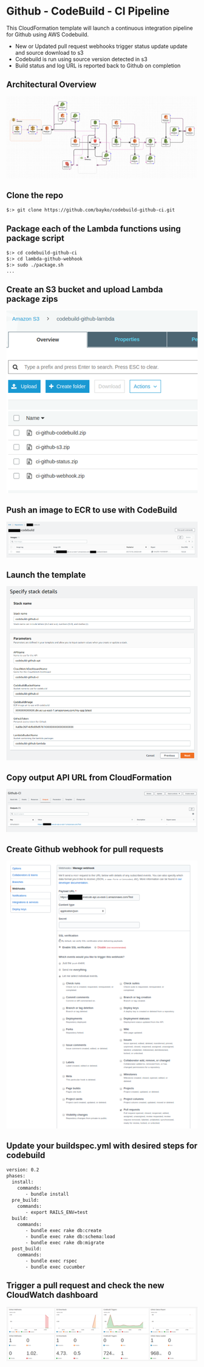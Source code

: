 # Github - CodeBuild - CI Pipeline

This CloudFormation template will launch a continuous integration pipeline for Github using AWS Codebuild.
- New or Updated pull request webhooks trigger status update update and source download to s3
- Codebuild is run using source version detected in s3
- Build status and log URL is reported back to Github on completion

## Architectural Overview
![alt text](/images/overview.png)

## Clone the repo

~~~
$:> git clone https://github.com/bayko/codebuild-github-ci.git
~~~

## Package each of the Lambda functions using package script

```
$:> cd codebuild-github-ci
$:> cd lambda-github-webhook
$:> sudo ./package.sh
...
```

## Create an S3 bucket and upload Lambda package zips

![alt text](/images/bucket.png)

## Push an image to ECR to use with CodeBuild

![alt text](/images/ecr.png)

## Launch the template

![alt text](/images/launch.png)

## Copy output API URL from CloudFormation

![alt text](/images/output.png)

## Create Github webhook for pull requests

![alt text](/images/webhook.png)

## Update your buildspec.yml with desired steps for codebuild 

```
version: 0.2
phases:
  install:
    commands:
       - bundle install
  pre_build:
    commands:
       - export RAILS_ENV=test
  build:
    commands:
       - bundle exec rake db:create
       - bundle exec rake db:schema:load
       - bundle exec rake db:migrate
  post_build:
    commands: 
       - bundle exec rspec
       - bundle exec cucumber

```

## Trigger a pull request and check the new CloudWatch dashboard
![alt text](/images/dashboard.png)
